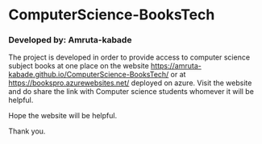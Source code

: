 # ComputerScience-BooksTech

### Developed by: Amruta-kabade


The project is developed in order to provide access to computer science subject books at one place on the website https://amruta-kabade.github.io/ComputerScience-BooksTech/ or at https://bookspro.azurewebsites.net/ deployed on azure.
Visit the website and do share the link with Computer science students whomever it will be helpful. 

Hope the website will be helpful.

Thank you.
